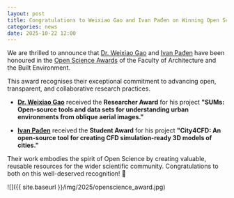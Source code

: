 ```yaml
---
layout: post
title: Congratulations to Weixiao Gao and Ivan Pađen on Winning Open Science Awards! 🎉
categories: news
date: 2025-10-22 12:00
---
```


We are thrilled to announce that [Dr. Weixiao Gao](https://3d.bk.tudelft.nl/weixiao/) and [Ivan Pađen](https://3d.bk.tudelft.nl/ipaden/) have been honoured in the [Open Science Awards](https://www.tudelft.nl/en/2025/library/tu-delft-announces-winners-of-the-2025-open-science-awards) of the Faculty of Architecture and the Built Environment.

This award recognises their exceptional commitment to advancing open, transparent, and collaborative research practices.

*   **[Dr. Weixiao Gao](https://3d.bk.tudelft.nl/weixiao/)** received the **Researcher Award** for his project **"SUMs: Open-source tools and data sets for understanding urban environments from oblique aerial images."**

*   **[Ivan Pađen](https://3d.bk.tudelft.nl/ipaden/)** received the **Student Award** for his project **"City4CFD: An open-source tool for creating CFD simulation-ready 3D models of cities."**

Their work embodies the spirit of Open Science by creating valuable, reusable resources for the wider scientific community. Congratulations to both on this well-deserved recognition! 🎉

![]({{ site.baseurl }}/img/2025/openscience_award.jpg)


